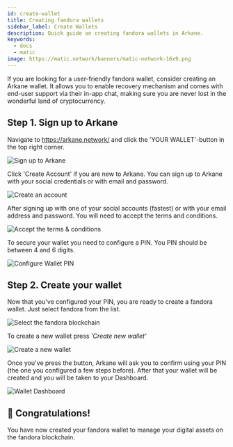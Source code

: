 ```yaml
---
id: create-wallet
title: Creating fandora wallets
sidebar_label: Create Wallets
description: Quick guide on creating fandora wallets in Arkane. 
keywords:
  - docs
  - matic
image: https://matic.network/banners/matic-network-16x9.png
---
```


If you are looking for a user-friendly fandora wallet, consider creating an Arkane wallet. It allows you to enable recovery mechanism and comes with end-user support via their in-app chat, making sure you are never lost in the wonderful land of cryptocurrency.

## Step 1. Sign up to Arkane

Navigate to https://arkane.network/ and click the 'YOUR WALLET'-button in the top right corner.

![Sign up to Arkane](img/01.png)

Click 'Create Account' if you are new to Arkane. You can sign up to Arkane with your social credentials or with email and password.

![Create an account](img/02.png)

After signing up with one of your social accounts (fastest) or with your email address and password. You will need to accept the terms and conditions.

![Accept the terms & conditions](img/03.png)

To secure your wallet you need to configure a PIN. You PIN should be between 4 and 6 digits.

![Configure Wallet PIN](img/04.png)

## Step 2. Create your wallet
Now that you've configured your PIN, you are ready to create a fandora wallet. Just select fandora from the list.

![Select the fandora blockchain](img/05.png)

To create a new wallet press *'Create new wallet'* 

![Create a new wallet](img/06.png)

Once you've press the button, Arkane will ask you to confirm using your PIN (the one you configured a few steps before). After that your wallet will be created and you will be taken to your Dashboard.

![Wallet Dashboard](img/07.png)

## 🥳 Congratulations! 

You have now created your fandora wallet to manage your digital assets on the fandora blockchain. 



